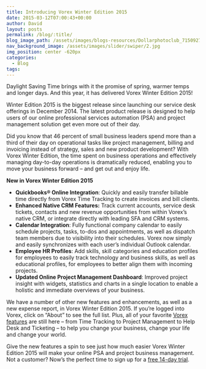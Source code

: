 ```yaml
---
title: Introducing Vorex Winter Edition 2015
date: 2015-03-12T07:00:43+00:00
author: David
layout: posts
permalink: /blog/:title/
blog_image_path: /assets/images/blogs-resources/Dollarphotoclub_71509271.jpg
nav_background_image: /assets/images/slider/swiper/2.jpg
img_position: center -620px
categories:
  - Blog
tags:  
---
```

Daylight Saving Time brings with it the promise of spring, warmer temps and longer days. And this year, it has delivered Vorex Winter Edition 2015!

Winter Edition 2015 is the biggest release since launching our service desk offerings in December 2014. The latest product release is designed to help users of our online professional services automation (PSA) and project management solution get even more out of their day.

Did you know that 46 percent of small business leaders spend more than a third of their day on operational tasks like project management, billing and invoicing instead of strategy, sales and new product development? With Vorex Winter Edition, the time spent on business operations and effectively managing day-to-day operations is dramatically reduced, enabling you to move your business forward &#8211; and get out and enjoy life.

**New in Vorex Winter Edition 2015**

  * **Quickbooks&reg; Online Integration**: Quickly and easily transfer billable time directly from Vorex Time Tracking to create invoices and bill clients.
  * **Enhanced Native CRM Features:** Track current accounts, service desk tickets, contacts and new revenue opportunities from within Vorex&#8217;s native CRM, or integrate directly with leading SFA and CRM systems.
  * **Calendar Integration**: Fully functional company calendar to easily schedule projects, tasks, to-dos and appointments, as well as dispatch team members due to visibility into their schedules. Vorex now simply and easily synchronizes with each user&#8217;s individual Outlook calendar.
  * **Employee HR Profiles**: Add skills, skill categories and education profiles for employees to easily track technology and business skills, as well as educational profiles, for employees to better align them with incoming projects.
  * **Updated Online Project Management Dashboard**: Improved project insight with widgets, statistics and charts in a single location to enable a holistic and immediate overviews of your business.

We have a number of other new features and enhancements, as well as a new expense report, in Vorex Winter Edition 2015. If you&#8217;re logged into Vorex, click on &#8220;About&#8221; to see the full list. Plus, all of your favorite [Vorex features](http://www.vorex.com/product/) are still here &#8211; from Time Tracking to Project Management to Help Desk and Ticketing &#8211; to help you change your business, change your life and change your world.

Give the new features a spin to see just how much easier Vorex Winter Edition 2015 will make your online PSA and project business management. Not a customer? Now&#8217;s the perfect time to sign up for a [free 14-day trial](http://www.vorex.com/free-trial/).
